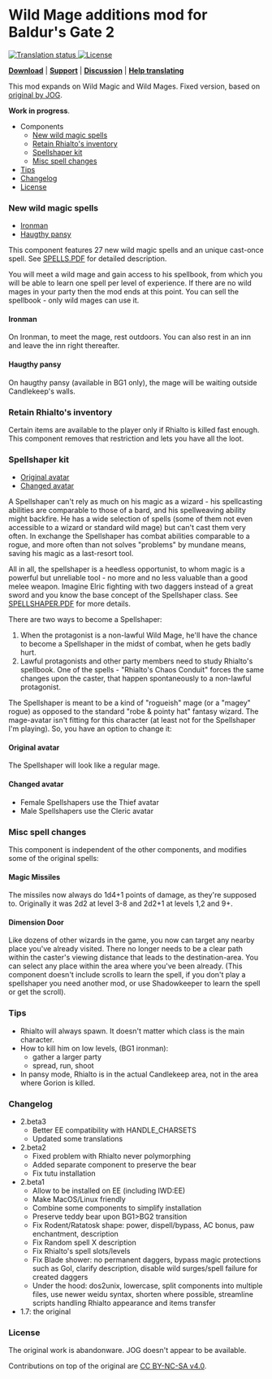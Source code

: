 # Wild Mage additions mod for Baldur's Gate 2
<a href="https://tra.bgforge.net/projects/baldurs-gate/wild-mage-additions/">
<img src="https://tra.bgforge.net/widgets/baldurs-gate/-/wild-mage-additions/svg-badge.svg" alt="Translation status" />
</a>
<a href="https://creativecommons.org/licenses/by-nc-sa/4.0/">
<img src="https://img.shields.io/badge/license-CC%20BY--NC--SA%204.0-blue.svg" alt="License" />
</a>

[__Download__](https://github.com/burner1024/bg2-wildmage/releases/latest)
 | [__Support__](https://github.com/burner1024/bg2-wildmage/issues)
 | [__Discussion__](https://forum.bgforge.net/viewtopic.php?f=4&t=17)
 | [__Help translating__](https://tra.bgforge.net/projects/baldurs-gate/wild-mage-additions/)

This mod expands on Wild Magic and Wild Mages. Fixed version, based on [original by JOG](http://mods.jo-ge.net/bg/shaper.htm).

**Work in progress**.

- Components
  - [New wild magic spells](#new-wild-magic-spells)
  - [Retain Rhialto's inventory](#retain-rhialtos-inventory)
  - [Spellshaper kit](#spellshaper-kit)
  - [Misc spell changes](#misc-spell-changes)
- [Tips](#tips)
- [Changelog](#changelog)
- [License](#license)

### New wild magic spells
- [Ironman](#ironman)
- [Haugthy pansy](#haugthy-pansy)

This component features 27 new wild magic spells and an unique cast-once spell. See [SPELLS.PDF](wildmage/docs/spells.pdf) for detailed description.

You will meet a wild mage and gain access to his spellbook, from which you will be able to learn one spell per level of experience. If there are no wild mages in your party then the mod ends at this point. You can sell the spellbook - only wild mages can use it.

#### Ironman
On Ironman, to meet the mage, rest outdoors. You can also rest in an inn and leave the inn right thereafter.

#### Haugthy pansy
On haugthy pansy (available in BG1 only), the mage will be waiting outside Candlekeep's walls.

### Retain Rhialto's inventory
Certain items are available to the player only if Rhialto is killed fast enough. This component removes that restriction and lets you have all the loot.

### Spellshaper kit
- [Original avatar](#original-avatar)
- [Changed avatar](#changed-avatar)

A Spellshaper can't rely as much on his magic as a wizard - his spellcasting abilities are comparable to those of a bard, and his spellweaving ability might backfire. He has a wide selection of spells (some of them not even accessible to a wizard or standard wild mage) but can't cast them very often. In exchange the Spellshaper has combat abilities comparable to a rogue, and more often than not solves "problems" by mundane means, saving his magic as a last-resort tool.

All in all, the spellshaper is a heedless opportunist, to whom magic is a powerful but unreliable tool - no more and no less valuable than a good melee weapon. Imagine Elric fighting with two daggers instead of a great sword and you know the base concept of the Spellshaper class. See [SPELLSHAPER.PDF](wildmage/docs/spellshaper.pdf) for more details.

There are two ways to become a Spellshaper:

1. When the protagonist is a non-lawful Wild Mage, he'll have the chance to become a Spellshaper in the midst of combat, when he gets badly hurt.
2. Lawful protagonists and other party members need to study Rhialto's spellbook. One of the spells - "Rhialto's Chaos Conduit" forces the same changes upon the caster, that happen spontaneously to a non-lawful protagonist.

The Spellshaper is meant to be a kind of "rogueish" mage (or a "magey" rogue) as opposed to the standard "robe & pointy hat" fantasy wizard. The mage-avatar isn't fitting for this character (at least not for the Spellshaper I'm playing). So, you have an option to change it:

#### Original avatar
The Spellshaper will look like a regular mage.
#### Changed avatar
- Female Spellshapers use the Thief avatar
- Male Spellshapers use the Cleric avatar

### Misc spell changes

This component is independent of the other components, and modifies some of the original spells:

#### Magic Missiles
The missiles now always do 1d4+1 points of damage, as they're supposed to. Originally it was 2d2 at level 3-8 and 2d2+1 at levels 1,2 and 9+.

#### Dimension Door
Like dozens of other wizards in the game, you now can target any nearby place you've already visited. There no longer needs to be a clear path within the caster's viewing distance that leads to the destination-area. You can select any place within the area where you've been already. (This component doesn't include scrolls to learn the spell, if you don't play a spellshaper you need another mod, or use Shadowkeeper to learn the spell or get the scroll).

### Tips
- Rhialto will always spawn. It doesn't matter which class is the main character.
- How to kill him on low levels, (BG1 ironman):
  - gather a larger party
  - spread, run, shoot
- In pansy mode, Rhialto is in the actual Candlekeep area, not in the area where Gorion is killed.

### Changelog
- 2.beta3
  - Better EE compatibility with HANDLE_CHARSETS
  - Updated some translations
- 2.beta2
  - Fixed problem with Rhialto never polymorphing
  - Added separate component to preserve the bear
  - Fix tutu installation
- 2.beta1
  - Allow to be installed on EE (including IWD:EE)
  - Make MacOS/Linux friendly
  - Combine some components to simplify installation
  - Preserve teddy bear upon BG1>BG2 transition
  - Fix Rodent/Ratatosk shape: power, dispell/bypass, AC bonus, paw enchantment, description
  - Fix Random spell X description
  - Fix Rhialto's spell slots/levels
  - Fix Blade shower: no permanent daggers, bypass magic protections such as GoI, clarify description, disable wild surges/spell failure for created daggers
  - Under the hood: dos2unix, lowercase, split components into multiple files, use newer weidu syntax, shorten where possible, streamline scripts handling Rhialto appearance and items transfer
- 1.7: the original


### License
The original work is abandonware. JOG doesn't appear to be available.

Contributions on top of the original are [CC BY-NC-SA v4.0](https://creativecommons.org/licenses/by-nc-sa/4.0/).
